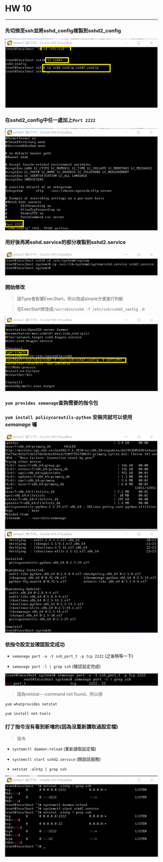 # HW 10
-----------------------------

### 先切換至ssh並將sshd\_config複製到sshd2\_config

![1](101.png)

### 在sshd2\_config中任一處加上`Port 2222`

![2](102.png)

### 用好後再將sshd.service的部分複製到sshd2.service

![3](103.png)

### 開始修改

> 因Type會影響ExecStart，所以改成simple方便進行判斷

> 在ExecStart修改成`/usr/sbin/sshd -f /etc/ssh/sshd2_config -D`

![4](104.png)

### `yum provides semanage`查詢需要的指令包

### `yum install policycoreutils-python` 安裝完就可以使用 *semanage* 囉

![5](105.png)
![6](106.png)

### 依指令設定並確認設定成功

* `semanage port -a -t ssh_port_t -p tcp 2222` (之後稍等一下)

* `semanage port -l | grep ssh`  (確認設定完成)

![7](107.png)

> 因為netstat---command not found，所以用

`yum whatprovides netstat`

`yum install net-tools`

### 打了指令沒有看到新增的(因為沒重新讀取過設定檔)

> 指令

* `systemctl daemon-reload` (重新讀取設定檔)

* `systemctl start sshd2.service` (開啟該服務)

* `netstat -alntp | grep ssh`

![8](108.png)

